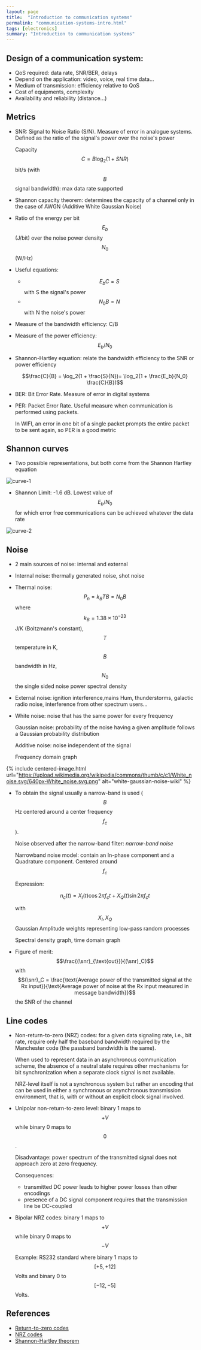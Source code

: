 ```yaml
---
layout: page
title:  "Introduction to communication systems"
permalink: "communication-systems-intro.html"
tags: [electronics]
summary: "Introduction to communication systems"
---
```


$$
\newcommand{\snr}{\text{SNR}}
$$

## Design of a communication system:
* QoS required: data rate, SNR/BER, delays
* Depend on the application: video, voice, real time data...
* Medium of transmission: efficiency relative to QoS
* Cost of equipments, complexity
* Availability and reliability (distance...)

## Metrics
* SNR: Signal to Noise Ratio (S/N). Measure of error in analogue systems. Defined as
  the ratio of the signal's power over the noise's power

  Capacity $$C = B \log_2(1 + SNR)$$ bit/s (with $$B$$ signal bandwidth): max
  data rate supported
* Shannon capacity theorem: determines the capacity of a channel only in the
  case of AWGN (Additive White Gaussian Noise)
* Ratio of the energy per bit $$E_b$$ (J/bit) over the noise power density
  $$N_0$$ (W/Hz)
* Useful equations:
  * $$E_b C = S$$ with S the signal's power
  * $$N_0 B = N$$ with N the noise's power
* Measure of the bandwidth efficiency: C/B
* Measure of the power efficiency: $$E_b/N_0$$

* Shannon-Hartley equation: relate the bandwidth efficiency to the SNR or power
  efficiency

  $$\frac{C}{B} = \log_2(1 + \frac{S}{N})= \log_2(1 + \frac{E_b}{N_0} \frac{C}{B})$$
* BER: Bit Error Rate. Measure of error in digital systems
* PER: Packet Error Rate. Useful measure when communication is performed using
  packets.

  In WIFI, an error in one bit of a single packet prompts the entire packet to
  be sent again, so PER is a good metric


## Shannon curves
* Two possible representations, but both come from the Shannon Hartley equation

![curve-1](/images/electronics/shannon-curve-1.png)

* Shannon Limit: -1.6 dB.
  Lowest value of $$E_b/N_0$$ for which error free communications can be
  achieved whatever the data rate

![curve-2](/images/electronics/shannon-curve-2.png)

## Noise
* 2 main sources of noise: internal and external
* Internal noise: thermally generated noise, shot noise
* Thermal noise: $$P_n = k_B T B = N_0 B$$ where $$k_B = 1.38 \times 10^{-23}$$
  J/K (Boltzmann's constant), $$T$$ temperature in K, $$B$$ bandwidth in Hz,
  $$N_0$$ the single sided noise power spectral density
* External noise: ignition interference,mains Hum, thunderstorms, galactic radio
  noise, interference from other spectrum users...
* White noise: noise that has the same power for every frequency
  
  Gaussian noise: probability of the noise having a given amplitude follows a
  Gaussian probability distribution
  
  Additive noise: noise independent of the signal

  Frequency domain graph

{% include centered-image.html url="https://upload.wikimedia.org/wikipedia/commons/thumb/c/c1/White_noise.svg/640px-White_noise.svg.png" alt="white-gaussian-noise-wiki" %}

* To obtain the signal usually a narrow-band is used ($$B$$ Hz centered around
  a center frequency $$f_c$$).

  Noise observed after the narrow-band filter: *narrow-band noise*

  Narrowband noise model: contain an In-phase component and a Quadrature
  component. Centered around $$f_c$$

  Expression:

  $$n_c(t) = X_I(t) \cos 2 \pi f_c t + X_Q(t) \sin 2 \pi f_c t$$

  with $$X_I,X_Q$$ Gaussian Amplitude weights representing low-pass random
  processes

  Spectral density graph, time domain graph
* Figure of merit: $$\frac{(\snr)_{\text{out}}}{(\snr)_C}$$ with
  $$(\snr)_C = \frac{\text{Average power of the transmitted signal at the Rx input}}{\text{Average power of noise at the Rx input measured in message bandwidth}}$$
  the SNR of the channel

## Line codes
* Non-return-to-zero (NRZ) codes: for a given data signaling rate, i.e., bit rate, require only half the baseband bandwidth required by the 
  Manchester code (the passband bandwidth is the same). 
  
  When used to represent data in an asynchronous communication scheme, the absence of a neutral state requires other mechanisms for bit synchronization when a separate clock signal is not available.

  NRZ-level itself is not a synchronous system but rather an encoding that can be used in either a synchronous or asynchronous transmission environment, that is, with or without an explicit clock signal involved.
* Unipolar non-return-to-zero level: binary 1 maps to $$+V$$ while binary 0 maps to $$0$$.
  
  Disadvantage: power spectrum of the transmitted signal does not approach zero at zero frequency.

  Consequences:
  - transmitted DC power leads to higher power losses than other encodings 
  - presence of a DC signal component requires that the transmission line be DC-coupled
* Bipolar NRZ codes: binary 1 maps to $$+V$$ while binary 0 maps to $$-V$$
  
  Example: RS232 standard where binary 1 maps to $$[+5, +12]$$ Volts and binary 0 to $$[-12, -5]$$ Volts.


## References
* [Return-to-zero codes](https://en.wikipedia.org/wiki/Return-to-zero)
* [NRZ codes](https://en.wikipedia.org/wiki/Non-return-to-zero)
* [Shannon-Hartley theorem](https://en.wikipedia.org/wiki/Shannon%E2%80%93Hartley_theorem)